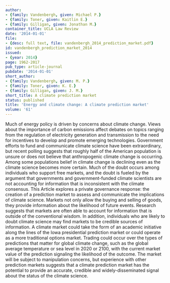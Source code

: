 ```yaml
---
author:
- {family: Vandenbergh, given: Michael P.}
- {family: Toner, given: Kaitlin E.}
- {family: Gilligan, given: Jonathan M.}
container_title: UCLA Law Review
date: '2014-01-01'
file:
- {desc: full text, file: vandenbergh_2014_prediction_market.pdf}
id: vandenbergh_prediction_market_2014
issued:
- {year: 2014}
page: 1962-2017
pub_type: article-journal
pubdate: '2014-01-01'
short_author:
- {family: Vandenbergh, given: M. P.}
- {family: Toner, given: K. E.}
- {family: Gilligan, given: J. M.}
short_title: A climate prediction market
status: published
title: 'Energy and climate change: A climate prediction market'
volume: '61'
---
```

Much of energy policy is driven by concerns about climate change. Views about the importance of carbon emissions affect debates on topics ranging from the regulation of electricity generation and transmission to the need for incentives to develop and promote emerging technologies. Government efforts to fund and communicate climate science have been extraordinary, but recent polling suggests that roughly half of the American population is unsure or does not believe that anthropogenic climate change is occurring. Among some populations belief in climate change is declining even as the climate science becomes more certain. Much of the doubt occurs among individuals who support free markets, and the doubt is fueled by the argument that governments and government-funded climate scientists are not accounting for information that is inconsistent with the climate consensus. This Article explores a private governance response: the creation of a prediction market to assess and communicate the implications of climate science. Markets not only allow the buying and selling of goods, they provide information about the likelihood of future events. Research suggests that markets are often able to account for information that is outside of the conventional wisdom. In addition, individuals who are likely to doubt climate science may find markets to be credible sources of information. A climate market could take the form of an academic initiative along the lines of the Iowa presidential prediction market or could operate as a more traditional options market. Trading could occur over the types of predictions that matter for global climate change, such as the global average temperature or sea level in 2020 or 2100, with the current market value of the prediction signaling the likelihood of the outcome. The market will be subject to manipulation concerns, but experience with other prediction markets suggests that a climate prediction market has the potential to provide an accurate, credible and widely-disseminated signal about the status of the climate science.
